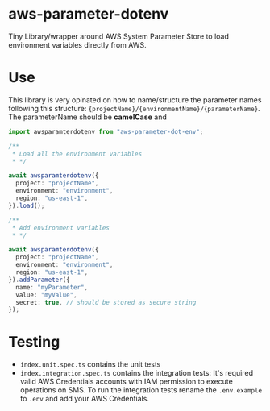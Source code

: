 # aws-parameter-dotenv

Tiny Library/wrapper around AWS System Parameter Store to load environment variables directly from AWS.

# Use

This library is very opinated on how to name/structure the parameter names following this
structure: `{projectName}/{environmentName}/{parameterName}`. The parameterName should be **camelCase** and

```typescript
import awsparamterdotenv from "aws-parameter-dot-env";

/**
 * Load all the environment variables
 * */

await awsparamterdotenv({
  project: "projectName",
  environment: "environment",
  region: "us-east-1",
}).load();

/**
 * Add environment variables
 * */

await awsparamterdotenv({
  project: "projectName",
  environment: "environment",
  region: "us-east-1",
}).addParameter({
  name: "myParameter",
  value: "myValue",
  secret: true, // should be stored as secure string
});
```

# Testing

- `index.unit.spec.ts` contains the unit tests
- `index.integration.spec.ts` contains the integration tests: It's required valid AWS Credentials accounts with IAM permission to execute operations on SMS. To run the integration tests rename the `.env.example` to `.env` and add your AWS Credentials.
